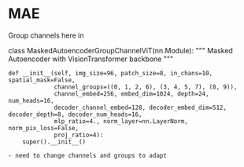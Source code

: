 # MAE

Group channels here in

class MaskedAutoencoderGroupChannelViT(nn.Module):
    """ Masked Autoencoder with VisionTransformer backbone
    """

    def __init__(self, img_size=96, patch_size=8, in_chans=10, spatial_mask=False,
                 channel_groups=((0, 1, 2, 6), (3, 4, 5, 7), (8, 9)),
                 channel_embed=256, embed_dim=1024, depth=24, num_heads=16,
                 decoder_channel_embed=128, decoder_embed_dim=512, decoder_depth=8, decoder_num_heads=16,
                 mlp_ratio=4., norm_layer=nn.LayerNorm, norm_pix_loss=False,
                 proj_ratio=4):
        super().__init__()

    - need to change channels and groups to adapt